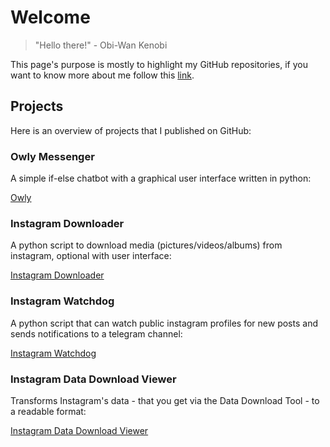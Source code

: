 # Welcome

> "Hello there!"
> \- Obi-Wan Kenobi

This page's purpose is mostly to highlight my GitHub repositories, if you want to know more about me follow this [link](https://sites.google.com/site/michabirklbauer/about-me).

## Projects

Here is an overview of projects that I published on GitHub:

### Owly Messenger

A simple if-else chatbot with a graphical user interface written in python:

[Owly](https://t0xic-m.github.io/owly)

### Instagram Downloader

A python script to download media (pictures/videos/albums) from instagram, optional with user interface:

[Instagram Downloader](https://t0xic-m.github.io/instagram_downloader/)

### Instagram Watchdog

A python script that can watch public instagram profiles for new posts and sends notifications to a telegram channel:

[Instagram Watchdog](https://t0xic-m.github.io/instagram_watchdog/)

### Instagram Data Download Viewer

Transforms Instagram's data - that you get via the Data Download Tool - to a readable format:

[Instagram Data Download Viewer](https://t0xic-m.github.io/instagram_data_download_viewer/)
